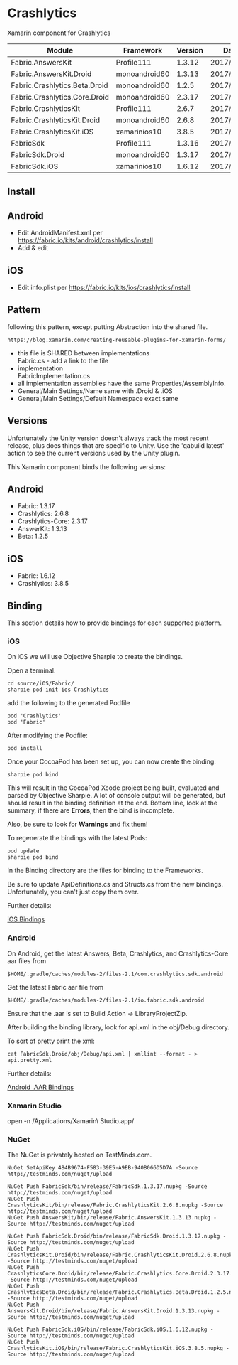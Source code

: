# Crashlytics
Xamarin component for Crashlytics

| Module                        | Framework     | Version | Date |
|-------------------------------|---------------|---------|------|
| Fabric.AnswersKit             | Profile111    | 1.3.12  | 2017/07/29 |
| Fabric.AnswersKit.Droid       | monoandroid60 | 1.3.13  | 2017/07/29 |
| Fabric.Crashlytics.Beta.Droid | monoandroid60 | 1.2.5   | 2017/07/29 |
| Fabric.Crashlytics.Core.Droid | monoandroid60 | 2.3.17  | 2017/07/29 |
| Fabric.CrashlyticsKit         | Profile111    | 2.6.7   | 2017/07/29 |
| Fabric.CrashlyticsKit.Droid   | monoandroid60 | 2.6.8   | 2017/07/29 |
| Fabric.CrashlyticsKit.iOS     | xamarinios10  | 3.8.5   | 2017/07/29 |
| FabricSdk                     | Profile111    | 1.3.16  | 2017/07/29 |
| FabricSdk.Droid               | monoandroid60 | 1.3.17  | 2017/07/29 |
| FabricSdk.iOS                 | xamarinios10  | 1.6.12  | 2017/07/29 |

Install
-------

## Android

- Edit AndroidManifest.xml per https://fabric.io/kits/android/crashlytics/install
- Add & edit

## iOS

- Edit info.plist per https://fabric.io/kits/ios/crashlytics/install

Pattern
-------
following this pattern, except putting Abstraction into the shared file.

    https://blog.xamarin.com/creating-reusable-plugins-for-xamarin-forms/

 * this file is SHARED between implementations  
		Fabric.cs - add a link to the file
 * implementation  
		FabricImplementation.cs
 * all implementation assemblies have the same Properties/AssemblyInfo.
 * General/Main Settings/Name same with .Droid & .iOS
 * General/Main Settings/Default Namespace exact same

Versions
--------

Unfortunately the Unity version doesn't always track the most recent release, plus does things that are specific to Unity.  Use the 'qabuild latest' action to see the current versions used by the Unity plugin.

This Xamarin component binds the following versions:

## Android

- Fabric: 1.3.17
- Crashlytics: 2.6.8
- Crashlytics-Core: 2.3.17
- AnswerKit: 1.3.13
- Beta: 1.2.5

## iOS

- Fabric: 1.6.12
- Crashlytics: 3.8.5

## Binding

This section details how to provide bindings for each supported platform.

### iOS

On iOS we will use Objective Sharpie to create the bindings.

Open a terminal.  

    cd source/iOS/Fabric/  
    sharpie pod init ios Crashlytics  
    
add the following to the generated Podfile

	pod 'Crashlytics'
	pod 'Fabric'

After modifying the Podfile:

	pod install
	
Once your CocoaPod has been set up, you can now create the binding:

    sharpie pod bind

This will result in the CocoaPod Xcode project being built, evaluated and parsed by Objective Sharpie. A lot of console output will be generated, but should result in the binding definition at the end.  Bottom line, look at the summary, if there are **Errors**, then the bind is incomplete.

Also, be sure to look for **Warnings** and fix them!

To regenerate the bindings with the latest Pods:

    pod update
    sharpie pod bind

In the Binding directory are the files for binding to the Frameworks.

Be sure to update ApiDefinitions.cs and Structs.cs from the new bindings. Unfortunately, you can't just copy them over.

Further details:

[iOS Bindings](https://developer.xamarin.com/guides/cross-platform/macios/binding/)

### Android

On Android, get the latest Answers, Beta, Crashlytics, and Crashlytics-Core aar files from

    $HOME/.gradle/caches/modules-2/files-2.1/com.crashlytics.sdk.android
    
Get the latest Fabric aar file from

    $HOME/.gradle/caches/modules-2/files-2.1/io.fabric.sdk.android

Ensure that the .aar is set to Build Action -> LibraryProjectZip.

After building the binding library, look for api.xml in the obj/Debug directory.

To sort of pretty print the xml:

    cat FabricSdk.Droid/obj/Debug/api.xml | xmllint --format - > api.pretty.xml
    
Further details:

[Android .AAR Bindings](https://developer.xamarin.com/guides/android/advanced_topics/binding-a-java-library/binding-an-aar/)

### Xamarin Studio

open -n /Applications/Xamarin\ Studio.app/

### NuGet
The NuGet is privately hosted on TestMinds.com.

	NuGet SetApiKey 484B9674-F583-39E5-A9EB-940B066D5D7A -Source http://testminds.com/nuget/upload

    NuGet Push FabricSdk/bin/release/FabricSdk.1.3.17.nupkg -Source http://testminds.com/nuget/upload
    NuGet Push CrashlyticsKit/bin/release/Fabric.CrashlyticsKit.2.6.8.nupkg -Source http://testminds.com/nuget/upload
    NuGet Push AnswersKit/bin/release/Fabric.AnswersKit.1.3.13.nupkg -Source http://testminds.com/nuget/upload

    NuGet Push FabricSdk.Droid/bin/release/FabricSdk.Droid.1.3.17.nupkg -Source http://testminds.com/nuget/upload
    NuGet Push CrashlyticsKit.Droid/bin/release/Fabric.CrashlyticsKit.Droid.2.6.8.nupkg -Source http://testminds.com/nuget/upload
    NuGet Push CrashlyticsCore.Droid/bin/release/Fabric.Crashlytics.Core.Droid.2.3.17.nupkg -Source http://testminds.com/nuget/upload
    NuGet Push CrashlyticsBeta.Droid/bin/release/Fabric.Crashlytics.Beta.Droid.1.2.5.nupkg -Source http://testminds.com/nuget/upload
    NuGet Push AnswersKit.Droid/bin/release/Fabric.AnswersKit.Droid.1.3.13.nupkg -Source http://testminds.com/nuget/upload

    NuGet Push FabricSdk.iOS/bin/release/FabricSdk.iOS.1.6.12.nupkg -Source http://testminds.com/nuget/upload
    NuGet Push CrashlyticsKit.iOS/bin/release/Fabric.CrashlyticsKit.iOS.3.8.5.nupkg -Source http://testminds.com/nuget/upload
